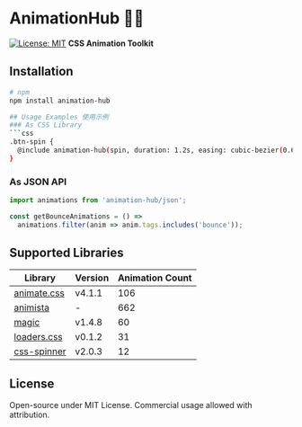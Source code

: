 # AnimationHub 🎨🌀
[![License: MIT](https://img.shields.io/badge/License-MIT-blue.svg)](https://opensource.org/licenses/MIT)
**CSS Animation Toolkit**

## Installation
```bash
# npm
npm install animation-hub

## Usage Examples 使用示例
### As CSS Library
```css
.btn-spin {
  @include animation-hub(spin, duration: 1.2s, easing: cubic-bezier(0.68, -0.55, 0.27, 1.55));
}
```

### As JSON API
```javascript
import animations from 'animation-hub/json';

const getBounceAnimations = () => 
  animations.filter(anim => anim.tags.includes('bounce'));
```

## Supported Libraries

| Library       | Version | Animation Count |
|---------------|---------|------------------|
| [animate.css](https://github.com/animate-css/animate.css)   | v4.1.1  | 106               |
| [animista](https://animista.net)      | -    | 662            |
| [magic](https://github.com/miniMAC/magic) | v1.4.8 | 60               |
| [loaders.css](https://github.com/ConnorAtherton/loaders.css/tree/master)   | v0.1.2  | 31               |
| [css-spinner](https://github.com/loadingio/css-spinner)   | v2.0.3  | 12               |

## License
Open-source under MIT License. Commercial usage allowed with attribution.
